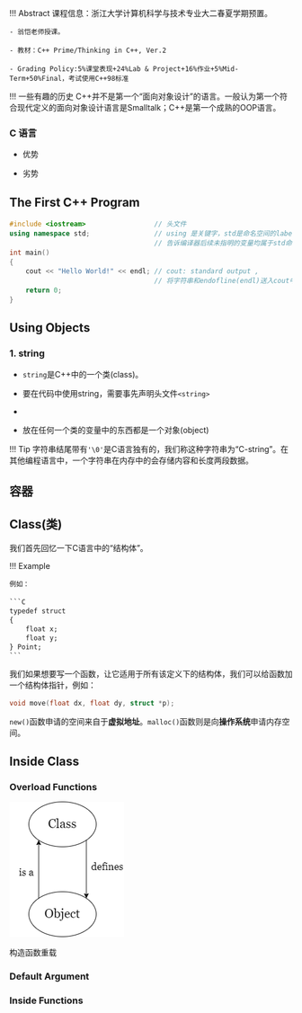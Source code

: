 !!! Abstract
    课程信息：浙江大学计算机科学与技术专业大二春夏学期预置。

    - 翁恺老师授课。

    - 教材：C++ Prime/Thinking in C++, Ver.2

    - Grading Policy:5%课堂表现+24%Lab & Project+16%作业+5%Mid-Term+50%Final，考试使用C++98标准

!!! 一些有趣的历史
    C++并不是第一个“面向对象设计”的语言。一般认为第一个符合现代定义的面向对象设计语言是Smalltalk；C++是第一个成熟的OOP语言。

### C 语言

- 优势
  
  

- 劣势

## The First C++ Program

```cpp
#include <iostream>                 // 头文件
using namespace std;                // using 是关键字，std是命名空间的label，
                                    // 告诉编译器后续未指明的变量均属于std命名空间
int main()
{
    cout << "Hello World!" << endl; // cout: standard output ,
                                    // 将字符串和endofline(endl)送入cout中
    return 0;
}

```

## Using Objects

### 1. string

- `string`是C++中的一个类(class)。

- 要在代码中使用string，需要事先声明头文件`<string>`

- 
  
- 放在任何一个类的变量中的东西都是一个对象(object)

!!! Tip
    字符串结尾带有`'\0'`是C语言独有的，我们称这种字符串为“C-string”。在其他编程语言中，一个字符串在内存中的会存储内容和长度两段数据。

## 容器

## Class(类)

我们首先回忆一下C语言中的“结构体”。

!!! Example
    
    例如：

    ```C
    typedef struct
    {
        float x;
        float y;
    } Point;
    ```
我们如果想要写一个函数，让它适用于所有该定义下的结构体，我们可以给函数加一个结构体指针，例如：

```C
void move(float dx, float dy, struct *p);
```

`new()`函数申请的空间来自于**虚拟地址**。`malloc()`函数则是向**操作系统**申请内存空间。

## Inside Class

### Overload Functions

![6-1](images/OOP/6-1.png)

构造函数重载

### Default Argument


### Inside Functions